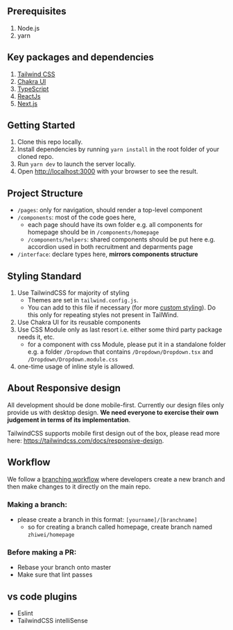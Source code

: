 ## Prerequisites

1. Node.js
2. yarn

## Key packages and dependencies

1. [Tailwind CSS](https://tailwindcss.com/)
2. [Chakra UI](https://chakra-ui.com/)
3. [TypeScript](https://www.typescriptlang.org/)
4. [ReactJs](https://reactjs.org/)
5. [Next.js](https://nextjs.org/)

## Getting Started

1. Clone this repo locally.
2. Install dependencies by running `yarn install` in the root folder of your
   cloned repo.
3. Run `yarn dev` to launch the server locally.
4. Open [http://localhost:3000](http://localhost:3000) with your browser to see
   the result.
   
## Project Structure
* `/pages`: only for navigation, should render a top-level component
* `/components`: most of the code goes here, 
   * each page should have its own folder e.g. all components for homepage should be in `/components/homepage`
   * `/components/helpers`: shared components should be put here e.g. accordion used in both recruitment and deparments page
* `/interface`: declare types here, **mirrors components structure**

## Styling Standard

1. Use TailwindCSS for majority of styling
   * Themes are set in `tailwind.config.js`.
   * You can add to this file if necessary (for more [custom styling](https://tailwindcss.com/docs/adding-custom-styles)). Do this only for repeating styles not present in TailWind.
2. Use Chakra UI for its reusable components
3. Use CSS Module only as last resort i.e. either some third party package needs it, etc. 
   * for a component with css Module, please put it in a standalone folder e.g. a folder `/Dropdown` that contains `/Dropdown/Dropdown.tsx` and `/Dropdown/Dropdown.module.css`
4. one-time usage of inline style is allowed.

## About Responsive design 

All development should be done mobile-first. Currently our design files only provide us with desktop design. **We need everyone to exercise their own judgement in terms of its implementation**. 

TailwindCSS supports mobile first design out of the box, please read more here: https://tailwindcss.com/docs/responsive-design.

## Workflow

We follow a
[branching workflow](https://www.atlassian.com/git/tutorials/comparing-workflows/feature-branch-workflow#:~:text=The%20core%20idea%20behind%20the,without%20disturbing%20the%20main%20codebase.)
where developers create a new branch and then make changes to it directly on the
main repo.

### Making a branch: 
* please create a branch in this format: `[yourname]/[branchname]`
   * so for creating a branch called homepage, create branch named `zhiwei/homepage`

### Before making a PR:
* Rebase your branch onto master
* Make sure that lint passes

## vs code plugins 
* Eslint 
* TailwindCSS intelliSense
